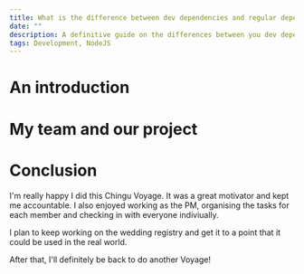```yaml
---
title: What is the difference between dev dependencies and regular dependencies
date: ""
description: A definitive guide on the differences between you dev dependencies and regular dependencies in your package.json file
tags: Development, NodeJS
---
```


# An introduction

<!--
What is the problem
What is a dependency
What is the difference in dependencies in development and production
Which dependencies are included in your build package
Is there a difference between yarn and npm vs any other packaging software
-->

# My team and our project


# Conclusion

I'm really happy I did this Chingu Voyage. It was a great motivator and kept me
accountable. I also enjoyed working as the PM, organising the tasks for each
member and checking in with everyone indiviually.

I plan to keep working on the wedding registry and get it to a point that it could
be used in the real world.

After that, I'll definitely be back to do another Voyage!


